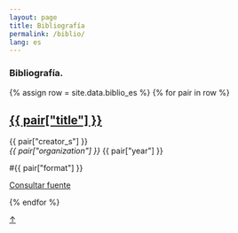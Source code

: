 ```yaml
---
layout: page
title: Bibliografía
permalink: /biblio/
lang: es
---
```


<h3>Bibliografía.</h3>

<div class="directorio">
{% assign row = site.data.biblio_es %}
{% for pair in row %}
<div class="line animatable fadeInUp">

  <h2><a href="{{ pair["original_link"] }}" target="_blank">{{ pair["title"] }}</a></h2>
  <p>{{ pair["creator_s"] }} <br/>
  <i>{{ pair["organization"] }}</i> {{ pair["year"] }}</p>
  <span class="tag">#{{ pair["format"] }}</span>

  <p><a href="{{ pair["original_link"] }}" target="_blank" class="web">Consultar fuente</a></p>

</div><!-- row -->
{% endfor %}
</div><!-- directorio -->

<a href="#" id="top">↑</a>
